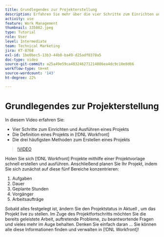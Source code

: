 ```yaml
---
title: Grundlegendes zur Projekterstellung
description: Erfahren Sie mehr über die vier Schritte zum Einrichten und Ausführen eines Projekts, die Definition eines Projekts und die drei häufigsten Methoden zum Erstellen eines Projekts.
activity: use
feature: Work Management
thumbnail: 335082.jpeg
type: Tutorial
role: User
level: Intermediate
team: Technical Marketing
jira: KT-8768
exl-id: 1be0bec5-13b3-44b0-ba49-d25adf0378a5
doc-type: video
source-git-commit: a25a49e59ca483246271214886ea4dc9c10e8d66
workflow-type: tm+mt
source-wordcount: '143'
ht-degree: 22%

---
```


# Grundlegendes zur Projekterstellung

In diesem Video erfahren Sie:

* Vier Schritte zum Einrichten und Ausführen eines Projekts
* Die Definition eines Projekts in [!DNL Workfront]
* Die drei häufigsten Methoden zum Erstellen eines Projekts

>[!VIDEO](https://video.tv.adobe.com/v/335082/?quality=12&learn=on)

Holen Sie sich [!DNL  Workfront] Projekte mithilfe einer Projektvorlage schnell erstellen und ausführen. Anschließend planen Sie Ihr Projekt, indem Sie sich zunächst auf diese fünf Bereiche konzentrieren:

1. Aufgaben
1. Dauer
1. Geplante Stunden
1. Vorgänger
1. Arbeitsaufträge

Sobald alles festgelegt ist, ändern Sie den Projektstatus in Aktuell , um das Projekt live zu stellen. Im Zuge des Projektfortschritts möchten Sie die bereits geleistete Arbeit, auftretende Probleme, zu beantwortende Fragen und vieles mehr im Auge behalten. Denken Sie einfach daran ... Sie können alle diese Informationen finden und verwalten in [!DNL Workfront]!
